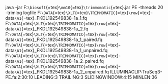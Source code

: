 java -jar F:`\biosoft`{=tex}`\mm10`{=tex}`\trimmomatic`{=tex}.jar PE
-threads 20 -trimlog logfile
F:`\DATA`{=tex}`\XLT`{=tex}`\TRIMMOMATIC`{=tex}`\row`{=tex}-data`\A1`{=tex}\_FKDL192549838-1a_1.fq
F:`\DATA`{=tex}`\XLT`{=tex}`\TRIMMOMATIC`{=tex}`\row`{=tex}-data`\A1`{=tex}\_FKDL192549838-1a_2.fq
F:`\DATA`{=tex}`\XLT`{=tex}`\TRIMMOMATIC`{=tex}`\row`{=tex}-data`\A1`{=tex}\_FKDL192549838-1a_1\_paired.fq
F:`\DATA`{=tex}`\XLT`{=tex}`\TRIMMOMATIC`{=tex}`\row`{=tex}-data`\A1`{=tex}\_FKDL192549838-1a_1\_unpaired.fq
F:`\DATA`{=tex}`\XLT`{=tex}`\TRIMMOMATIC`{=tex}`\row`{=tex}-data`\A1`{=tex}\_FKDL192549838-1a_2\_paired.fq
F:`\DATA`{=tex}`\XLT`{=tex}`\TRIMMOMATIC`{=tex}`\row`{=tex}-data`\A1`{=tex}\_FKDL192549838-1a_2\_unpaired.fq
ILLUMINACLIP:TruSeq3-PE.fa:2:30:10 LEADING:3 TRAILING:3
SLIDINGWINDOW:4:15 MINLEN:36

